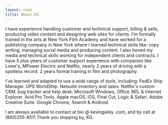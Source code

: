 ```yaml
--- 
layout: newz 
title: About.KG 
---
```


I have experience handling customer and technical support, billing & sells, producing video content and designing web sites for clients. I'm formally trained in the arts at New York Film Academy and have worked for a publishing company in New York where I learned technical skills like: copy writing, managing social media and producing content. I also honed my media and technical skills working for independent clients and contracts. I have 5 plus years of customer support experience with companies like Lowe's, MPower Electric and Netflix, nearly 2 years of driving with a spotless record. 2 years formal training in film and photography.

I've learned and adapted to use a wide range of tools, including: FedEx Ship Manager. UPS WorldShip. Netsuite inventory and sales. Netflix's custom CRM, bug tracker and help desk. Microsoft Windows, Office 365, & Internet Explorer. Avid Pro Tools. Apple macOS, iOS, Final Cut, Logic & Safari. Adobe Creative Suite. Google Chrome, Search & Android.

I am always available to contact at bio @ kevingailey .com, and by cell at (860)255-8511 Thank you stopping by, KG.

